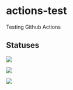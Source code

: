 # actions-test
Testing Github Actions

## Statuses
![](https://github.com/Robert-W/actions-test/workflows/Unit%20Tests/badge.svg)

![](https://github.com/Robert-W/actions-test/workflows/Docker%20Tests/badge.svg)

![](https://github.com/Robert-W/actions-test/workflows/Compose%20Tests/badge.svg)